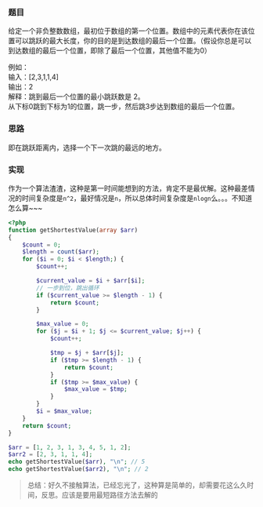 ### 题目
给定一个非负整数数组，最初位于数组的第一个位置。数组中的元素代表你在该位置可以跳跃的最大长度，你的目的是到达数组的最后一个位置。（假设你总是可以到达数组的最后一个位置，即除了最后一个位置，其他值不能为0）  

例如：  
输入：[2,3,1,1,4]  
输出：2  
解释：跳到最后一个位置的最小跳跃数是 2。  
从下标0跳到下标为1的位置，跳一步，然后跳3步达到数组的最后一个位置。  

### 思路
即在跳跃距离内，选择一个下一次跳的最远的地方。  

### 实现
作为一个算法渣渣，这种是第一时间能想到的方法，肯定不是最优解。这种最差情况的时间复杂度是`n^2`，最好情况是`n`，所以总体时间复杂度是`nlogn`么。。。不知道怎么算~~~  
```php
<?php
function getShortestValue(array $arr)
{
    $count = 0;
    $length = count($arr);
    for ($i = 0; $i < $length;) {
        $count++;

        $current_value = $i + $arr[$i];
        // 一步到位，跳出循环
        if ($current_value >= $length - 1) {
            return $count;
        }

        $max_value = 0;
        for ($j = $i + 1; $j <= $current_value; $j++) {
            $count++;

            $tmp = $j + $arr[$j];
            if ($tmp >= $length - 1) {
                return $count;
            }
            if ($tmp >= $max_value) {
                $max_value = $tmp;
            }
        }
        $i = $max_value;
    }
    return $count;
}

$arr = [1, 2, 3, 1, 3, 4, 5, 1, 2];
$arr2 = [2, 3, 1, 1, 4];
echo getShortestValue($arr), "\n"; // 5
echo getShortestValue($arr2), "\n"; // 2
```

> 总结：好久不接触算法，已经忘光了，这种算是简单的，却需要花这么久时间，反思。应该是要用最短路径方法去解的
